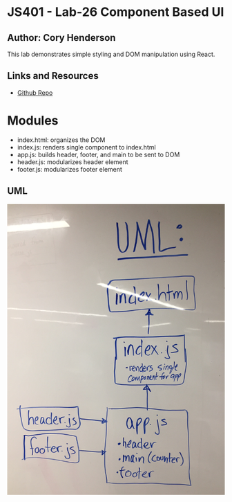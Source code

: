 # JS401 - Lab-26 Component Based UI
## Author: Cory Henderson
This lab demonstrates simple styling and DOM manipulation using React.

## Links and Resources
- [Github Repo](https://github.com/401-advanced-javascript-1/lab-11-authentication/tree/submission)


# Modules
- index.html: organizes the DOM
- index.js: renders single component to index.html
- app.js: builds header, footer, and main to be sent to DOM
- header.js: modularizes header element
- footer.js: modularizes footer element

## UML
![alt](https://github.com/cory0s/Lab-class-26/blob/master/img/UML-Lab26.JPG)
